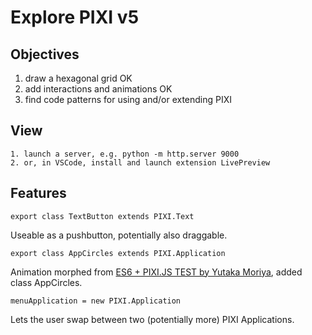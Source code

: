 # Explore PIXI v5

## Objectives

1. draw a hexagonal grid OK
2. add interactions and animations OK
3. find code patterns for using and/or extending PIXI

## View

    1. launch a server, e.g. python -m http.server 9000
    2. or, in VSCode, install and launch extension LivePreview

## Features

`export class TextButton extends PIXI.Text`

Useable as a pushbutton, potentially also draggable.

`export class AppCircles extends PIXI.Application`

Animation morphed from [ES6 + PIXI.JS TEST by Yutaka Moriya](https://codepen.io/yutakam80/pen/EVodQJ),
added class AppCircles.

`menuApplication = new PIXI.Application`

Lets the user swap between two (potentially more) PIXI Applications.
